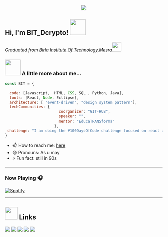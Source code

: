 <p align="center">
  <img src="https://github.com/chandrikadeb7/chandrikadeb7/blob/master/readme.gif">
</p>



<h2> Hi, I'm BIT_Dcrypto! <img src="https://media.giphy.com/media/mGcNjsfWAjY5AEZNw6/giphy.gif" width="50"></h2>
<!-- img align='right' src="https://media.giphy.com/media/9LXK53YbaDpWAGhqTO/giphy.gif" width="230" style="border-radius: 50px; padding:20px; " -->
<p><em>Graduated from <a href="https://www.bitmesra.ac.in/">Birla Institute Of Technology,Mesra</a><img src="https://media.giphy.com/media/fYSnHlufseco8Fh93Z/giphy.gif" width="30"></br>
</em></p>


### <img src="https://media.giphy.com/media/VgCDAzcKvsR6OM0uWg/giphy.gif" width="50"> A little more about me...  

```javascript
const BIT = {
  
  code: [Javascript,  HTML, CSS, SQL , Python, Java],
  tools: [React, Node, Ecllipse],
  architecture: [ "event-driven", "design system pattern"],
  techCommunities: {
                        coorganizer: "GIT-HUB",
                        speaker: "",
                        mentor: "EducaTRANSforma"
                      },
 challenge: "I am doing the #100DaysOfCode challenge focused on react and typescript"
}
```

- 📫 How to reach me: [here](https://BIT-Dcrypto.github.io)
- 😄 Pronouns: As u may
- ⚡ Fun fact: still in 90s

---

### Now Playing 🎧

[![Spotify](https://github-readme-remake.vercel.app/api/spotify)](https://open.spotify.com/user/317jxpszl4h6axqim54omlpiqg4e)
<br/>

---

## <img height="40" src="https://raw.githubusercontent.com/innng/innng/master/assets/kyubey.gif"/> Links
[![](https://img.shields.io/badge/-linkedin-0073B1?style=flat-square)](http://linkedin.com/in/ingridrselis)
[![](https://img.shields.io/badge/-twitter-1C9CEA?style=flat-square)](https://twitter.com/_ing_)
[![](https://img.shields.io/badge/-meetup-EE3E5D?style=flat-square)](https://www.meetup.com/members/2623543/)
[![](https://img.shields.io/badge/-resume-332B40?style=flat-square)](https://resume.io/r/zUDwciy)
[![](https://img.shields.io/badge/-badges-2D4E00?style=flat-square)](https://www.youracclaim.com/users/ingridroslis/badges)
